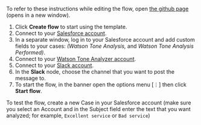 To refer to these instructions while editing the flow, open [the github page](https://github.com/ot4i/app-connect-templates/blob/master/resources/markdown/Classification%20and%20sentiment%20analysis%20on%20new%20Salesforce%20case_instructions.md) (opens in a new window).

1. Click **Create flow** to start using the template.
2. Connect to your [Salesforce account](https://developer.ibm.com/integration/docs/app-connect/how-to-guides-for-apps/use-ibm-app-connect-salesforce/).
3. In a separate window, log in to your Salesforce account and add custom fields to your cases: _(Watson Tone Analysis,_ and _Watson Tone Analysis Performed)_.
4. Connect to your [Watson Tone Analyzer account](https://developer.ibm.com/integration/docs/app-connect/how-to-guides-for-apps/use-ibm-app-connect-watson-tone-analyzer/).
5. Connect to your [Slack account](https://developer.ibm.com/integration/docs/app-connect/how-to-guides-for-apps/use-ibm-app-connect-slack/).
6. In the **Slack** node, choose the channel that you want to post the message to.
7. To start the flow, in the banner open the options menu [&#8942;] then click **Start flow**.

To test the flow, create a new Case in your Salesforce account (make sure you select an Account and in the Subject field enter the text that you want analyzed; for example, `Excellent service` or `Bad service`)
